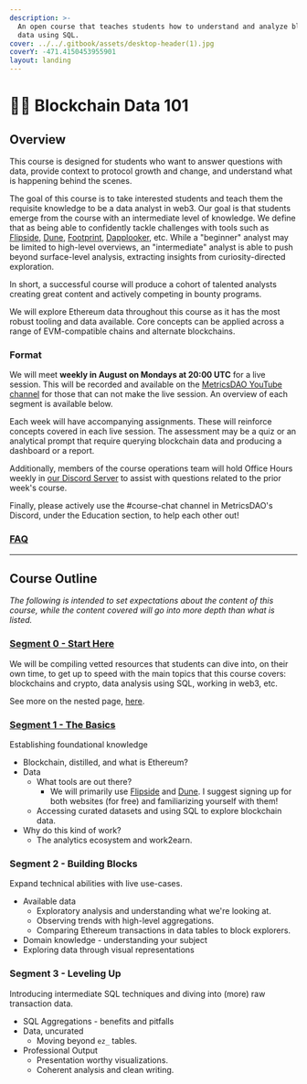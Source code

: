 ```yaml
---
description: >-
  An open course that teaches students how to understand and analyze blockchain
  data using SQL.
cover: ../../.gitbook/assets/desktop-header(1).jpg
coverY: -471.4150453955901
layout: landing
---
```


# 🧑🏫 Blockchain Data 101

## Overview

This course is designed for students who want to answer questions with data, provide context to protocol growth and change, and understand what is happening behind the scenes.

The goal of this course is to take interested students and teach them the requisite knowledge to be a data analyst in web3. Our goal is that students emerge from the course with an intermediate level of knowledge. We define that as being able to confidently tackle challenges with tools such as [Flipside](https://flipsidecrypto.xyz), [Dune](https://dune.com), [Footprint](https://footprint.network), [Dapplooker](https://dapplooker.com), etc. While a "beginner" analyst may be limited to high-level overviews, an "intermediate" analyst is able to push beyond surface-level analysis, extracting insights from curiosity-directed exploration.

In short, a successful course will produce a cohort of talented analysts creating great content and actively competing in bounty programs.

We will explore Ethereum data throughout this course as it has the most robust tooling and data available. Core concepts can be applied across a range of EVM-compatible chains and alternate blockchains.

### Format

We will meet **weekly in August on Mondays at 20:00 UTC** for a live session. This will be recorded and available on the [MetricsDAO YouTube channel](https://www.youtube.com/channel/UCDyRizBgObJB-sNuwEPlL1g) for those that can not make the live session. An overview of each segment is available below.

Each week will have accompanying assignments. These will reinforce concepts covered in each live session. The assessment may be a quiz or an analytical prompt that require querying blockchain data and producing a dashboard or a report.

Additionally, members of the course operations team will hold Office Hours weekly in [our Discord Server](https://discord.gg/H9ggUCNXt5) to assist with questions related to the prior week's course.

Finally, please actively use the #course-chat channel in MetricsDAO's Discord, under the Education section, to help each other out!

### ****[**FAQ**](https://docs.metricsdao.xyz/analyst-resources/blockchain-data-101/faq)****

****

## Course Outline

_The following is intended to set expectations about the content of this course, while the content covered will go into more depth than what is listed._

### [Segment 0 - Start Here](../../get-involved/blockchain-data-101/segment-0.md)

We will be compiling vetted resources that students can dive into, on their own time, to get up to speed with the main topics that this course covers: blockchains and crypto, data analysis using SQL, working in web3, etc.

See more on the nested page, [here](../../get-involved/blockchain-data-101/segment-0.md).

### [Segment 1 - The Basics](segment-1/)

Establishing foundational knowledge

* Blockchain, distilled, and what is Ethereum?
* Data
  * What tools are out there?
    * We will primarily use [Flipside](https://app.flipsidecrypto.com) and [Dune](https://dune.com/). I suggest signing up for both websites (for free) and familiarizing yourself with them!
  * Accessing curated datasets and using SQL to explore blockchain data.
* Why do this kind of work?
  * The analytics ecosystem and work2earn.

### Segment 2 - Building Blocks

Expand technical abilities with live use-cases.

* Available data
  * Exploratory analysis and understanding what we're looking at.
  * Observing trends with high-level aggregations.
  * Comparing Ethereum transactions in data tables to block explorers.
* Domain knowledge - understanding your subject
* Exploring data through visual representations

### Segment 3 - Leveling Up

Introducing intermediate SQL techniques and diving into (more) raw transaction data.

* SQL Aggregations - benefits and pitfalls
* Data, uncurated
  * Moving beyond `ez_` tables.
* Professional Output
  * Presentation worthy visualizations.
  * Coherent analysis and clean writing.
